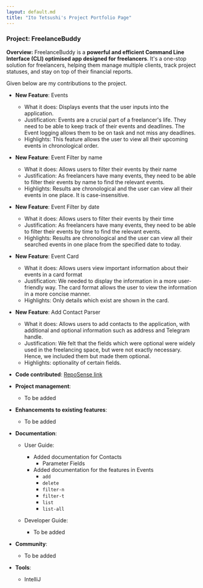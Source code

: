```yaml
---
layout: default.md
title: "Ito Tetsushi's Project Portfolio Page"
---
```


### Project: FreelanceBuddy

**Overview:** FreelanceBuddy is a **powerful and efficient Command Line Interface (CLI)
optimised app designed for freelancers**.
It's a one-stop solution for freelancers, helping them manage multiple clients, track project statuses,
and stay on top of their financial reports.


Given below are my contributions to the project.

* **New Feature**: Events
  * What it does: Displays events that the user inputs into the application. 
  * Justification: Events are a crucial part of a freelancer's life. They need to be able to keep track of their 
  events and deadlines. The Event logging allows them to be on task and not miss any deadlines.
  * Highlights: This feature allows the user to view all their upcoming events in chronological order.

* **New Feature**: Event Filter by name
  * What it does: Allows users to filter their events by their name
  * Justification: As freelancers have many events, they need to be able to filter their events by name to find the 
  relevant events.
  * Highlights: Results are chronological and the user can view all their events in one place. It is case-insensitive.

* **New Feature**: Event Filter by date
  * What it does: Allows users to filter their events by their time
  * Justification: As freelancers have many events, they need to be able to filter their events by time to find the
    relevant events.
  * Highlights: Results are chronological and the user can view all their searched events in one place from the 
  specified date to today.

* **New Feature**: Event Card
  * What it does: Allows users view important information about their events in a card format
  * Justification: We needed to display the information in a more user-friendly way. The card format allows the user to
    view the information in a more concise manner.
  * Highlights: Only details which exist are shown in the card.

* **New Feature**: Add Contact Parser
  * What it does: Allows users to add contacts to the application, with additional and optional information such as 
  address and Telegram handle.
  * Justification: We felt that the fields which were optional were widely used in the freelancing
  space, but were not exactly necessary. Hence, we included them but made them optional.
  * Highlights: optionality of certain fields.

* **Code contributed**: [RepoSense link](https://nus-cs2103-ay2324s1.github.io/tp-dashboard/?search=sushiyade&sort=groupTitle&sortWithin=title&timeframe=commit&mergegroup=&groupSelect=groupByRepos&breakdown=true&checkedFileTypes=docs~functional-code~test-code&since=2023-09-22)

* **Project management**:
  * To be added

* **Enhancements to existing features**:
  * To be added

* **Documentation**:
  * User Guide:
    * Added documentation for Contacts
      *  Parameter Fields
    * Added documentation for the features in Events
      * `add`
      * `delete`
      * `filter-n`
      * `filter-t`
      * `list`
      * `list-all`
    
  * Developer Guide:
    * To be added

* **Community**:
  * To be added

* **Tools**:
  * IntelliJ
